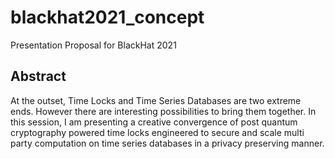 # blackhat2021_concept
Presentation Proposal for BlackHat 2021

## Abstract
At the outset, Time Locks and Time Series Databases are two extreme ends. However there are interesting possibilities to bring them together. In this session, I am presenting a creative convergence of post quantum cryptography powered time locks engineered to secure and scale multi party computation on time series databases in a privacy preserving manner. 
